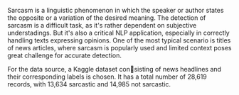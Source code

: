 Sarcasm is a linguistic phenomenon in which the speaker or author states the opposite or a variation of the desired meaning. The detection of sarcasm is a difficult task, as it's rather dependent on subjective understadings. But it's also a critical NLP application, especially in correctly handling texts expressing opinions. One of the most typical scenario is titles of news articles, where sarcasm is popularly used and limited context poses great challenge for accurate detection. 

For the data source, a Kaggle dataset consisting of news headlines and their corresponding labels is chosen.  It has a total number of 28,619 records, with 13,634 sarcastic and 14,985 not sarcastic.




